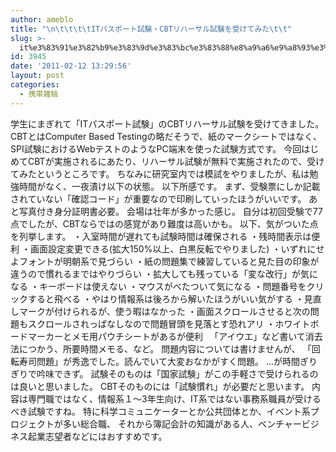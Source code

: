 ```yaml
---
author: ameblo
title: "\n\t\t\t\tITパスポート試験・CBTリハーサル試験を受けてみた\t\t"
slug: >-
  it%e3%83%91%e3%82%b9%e3%83%9d%e3%83%bc%e3%83%88%e8%a9%a6%e9%a8%93%e3%83%bbcbt%e3%83%aa%e3%83%8f%e3%83%bc%e3%82%b5%e3%83%ab%e8%a9%a6%e9%a8%93%e3%82%92%e5%8f%97%e3%81%91%e3%81%a6%e3%81%bf%e3%81%9f
id: 3945
date: '2011-02-12 13:29:56'
layout: post
categories:
  - 携帯雑稿
---
```


学生にまぎれて「ITパスポート試験」のCBTリハーサル試験を受けてきました。 CBTとはComputer Based Testingの略だそうで、紙のマークシートではなく、SPI試験におけるWebテストのようなPC端末を使った試験方式です。 今回はじめてCBTが実施されるにあたり、リハーサル試験が無料で実施されたので、受けてみたというところです。 ちなみに研究室内では模試をやりましたが、私は勉強時間がなく、一夜漬け以下の状態。 以下所感です。 まず、受験票にしか記載されていない「確認コード」が重要なので印刷していったほうがいいです。 あと写真付き身分証明書必要。 会場は壮年が多かった感じ。 自分は初回受験で77点でしたが、CBTならではの感覚があり難度は高いかも。 以下、気がついた点を列挙します。 ・入室時間が遅れても試験時間は確保される ・残時間表示は便利 ・画面設定変更できる(拡大150%以上、白黒反転でやりました) ・いずれにせよフォントが明朝系で見づらい ・紙の問題集で練習していると見た目の印象が違うので慣れるまではやりづらい ・拡大しても残っている「変な改行」が気になる ・キーボードは使えない ・マウスがべたついて気になる ・問題番号をクリックすると飛べる ・やはり情報系は後ろから解いたほうがいい気がする ・見直しマークが付けられるが、使う暇はなかった ・画面スクロールさせると次の問題もスクロールされっぱなしなので問題冒頭を見落とす恐れアリ ・ホワイトボードマーカーとメモ用パウチシートがあるが便利 　「アイウエ」など書いて消去法につかう、所要時間メモる、など。 問題内容については書けませんが、 「回転寿司問題」が秀逸でした。読んでいて大変おなかがすく問題。 …が時間ぎりぎりで吟味できず。 試験そのものは「国家試験」がこの手軽さで受けられるのは良いと思いました。 CBTそのものには「試験慣れ」が必要だと思います。 内容は専門職ではなく、情報系１～3年生向け、IT系ではない事務系職員が受けるべき試験ですね。 特に科学コミュニケーターとか公共団体とか、イベント系プロジェクトが多い総合職、 それから簿記会計の知識がある人、ベンチャービジネス起業志望者などにはおすすめです。